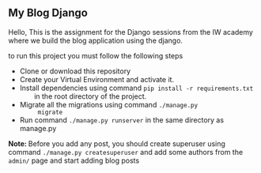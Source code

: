 ## My Blog Django
Hello, This is the assignment for the Django sessions from the IW academy
 where we build the blog application using the django.
 
 to run this project you must follow the following steps
 <ul>
    <li>Clone or download this repository</li>
    <li>Create your Virtual Environment and activate it.</li>
    <li>Install dependencies using command <code>pip install -r requirements.txt
    </code>in the root directory of the project.</li>
    <li>Migrate all the migrations using command <code>./manage.py
     migrate</code></li>
    <li>Run command <code>./manage.py runserver</code> in the same directory
     as manage.py
    </li>
 </ul>
 
 <strong>Note: </strong> Before you add any post, you should create superuser
  using command `./manage.py createsuperuser` and add some authors from the
   `admin/` page and start adding blog posts